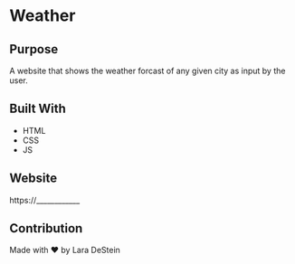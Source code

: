 # Weather
 
## Purpose
A website that shows the weather forcast of any given city as input by the user. 
 
## Built With
* HTML
* CSS
* JS
 
## Website
https://____________
 
## Contribution
Made with ❤️ by Lara DeStein
